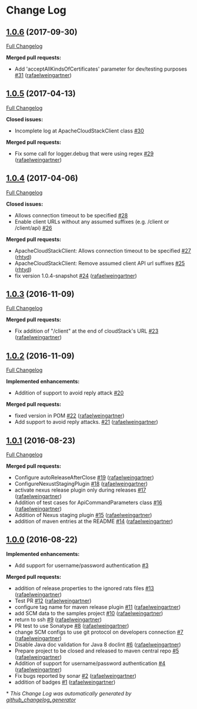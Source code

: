 # Change Log

## [1.0.6](https://github.com/Autonomiccs/apache-cloudstack-java-client/tree/1.0.6) (2017-09-30)
[Full Changelog](https://github.com/Autonomiccs/apache-cloudstack-java-client/compare/1.0.5...1.0.6)

**Merged pull requests:**

- Add 'acceptAllKindsOfCertificates' parameter for dev/testing purposes [\#31](https://github.com/Autonomiccs/apache-cloudstack-java-client/pull/31) ([rafaelweingartner](https://github.com/rafaelweingartner))

## [1.0.5](https://github.com/Autonomiccs/apache-cloudstack-java-client/tree/1.0.5) (2017-04-13)
[Full Changelog](https://github.com/Autonomiccs/apache-cloudstack-java-client/compare/1.0.4...1.0.5)

**Closed issues:**

- Incomplete log at ApacheCloudStackClient class [\#30](https://github.com/Autonomiccs/apache-cloudstack-java-client/issues/30)

**Merged pull requests:**

- Fix some call for logger.debug that were using regex  [\#29](https://github.com/Autonomiccs/apache-cloudstack-java-client/pull/29) ([rafaelweingartner](https://github.com/rafaelweingartner))

## [1.0.4](https://github.com/Autonomiccs/apache-cloudstack-java-client/tree/1.0.4) (2017-04-06)
[Full Changelog](https://github.com/Autonomiccs/apache-cloudstack-java-client/compare/1.0.3...1.0.4)

**Closed issues:**

- Allows connection timeout to be specified [\#28](https://github.com/Autonomiccs/apache-cloudstack-java-client/issues/28)
- Enable client URLs without any assumed suffixes \(e.g. /client or /client/api\) [\#26](https://github.com/Autonomiccs/apache-cloudstack-java-client/issues/26)

**Merged pull requests:**

- ApacheCloudStackClient: Allows connection timeout to be specified [\#27](https://github.com/Autonomiccs/apache-cloudstack-java-client/pull/27) ([rhtyd](https://github.com/rhtyd))
- ApacheCloudStackClient: Remove assumed client API url suffixes [\#25](https://github.com/Autonomiccs/apache-cloudstack-java-client/pull/25) ([rhtyd](https://github.com/rhtyd))
- fix version 1.0.4-snapshot [\#24](https://github.com/Autonomiccs/apache-cloudstack-java-client/pull/24) ([rafaelweingartner](https://github.com/rafaelweingartner))

## [1.0.3](https://github.com/Autonomiccs/apache-cloudstack-java-client/tree/1.0.3) (2016-11-09)
[Full Changelog](https://github.com/Autonomiccs/apache-cloudstack-java-client/compare/1.0.2...1.0.3)

**Merged pull requests:**

- Fix addition of "/client" at the end of cloudStack's URL [\#23](https://github.com/Autonomiccs/apache-cloudstack-java-client/pull/23) ([rafaelweingartner](https://github.com/rafaelweingartner))

## [1.0.2](https://github.com/Autonomiccs/apache-cloudstack-java-client/tree/1.0.2) (2016-11-09)
[Full Changelog](https://github.com/Autonomiccs/apache-cloudstack-java-client/compare/1.0.1...1.0.2)

**Implemented enhancements:**

- Addition of support to avoid reply attack [\#20](https://github.com/Autonomiccs/apache-cloudstack-java-client/issues/20)

**Merged pull requests:**

- fixed version in POM [\#22](https://github.com/Autonomiccs/apache-cloudstack-java-client/pull/22) ([rafaelweingartner](https://github.com/rafaelweingartner))
- Add support to avoid reply attacks. [\#21](https://github.com/Autonomiccs/apache-cloudstack-java-client/pull/21) ([rafaelweingartner](https://github.com/rafaelweingartner))

## [1.0.1](https://github.com/Autonomiccs/apache-cloudstack-java-client/tree/1.0.1) (2016-08-23)
[Full Changelog](https://github.com/Autonomiccs/apache-cloudstack-java-client/compare/1.0.0...1.0.1)

**Merged pull requests:**

- Configure autoReleaseAfterClose [\#19](https://github.com/Autonomiccs/apache-cloudstack-java-client/pull/19) ([rafaelweingartner](https://github.com/rafaelweingartner))
- ConfigureNexustStagingPlugin [\#18](https://github.com/Autonomiccs/apache-cloudstack-java-client/pull/18) ([rafaelweingartner](https://github.com/rafaelweingartner))
- activate nexus release plugin only during releases [\#17](https://github.com/Autonomiccs/apache-cloudstack-java-client/pull/17) ([rafaelweingartner](https://github.com/rafaelweingartner))
- Addition of test cases for ApiCommandParameters class [\#16](https://github.com/Autonomiccs/apache-cloudstack-java-client/pull/16) ([rafaelweingartner](https://github.com/rafaelweingartner))
- Addition of Nexus staging plugin [\#15](https://github.com/Autonomiccs/apache-cloudstack-java-client/pull/15) ([rafaelweingartner](https://github.com/rafaelweingartner))
- addition of maven entries at the README [\#14](https://github.com/Autonomiccs/apache-cloudstack-java-client/pull/14) ([rafaelweingartner](https://github.com/rafaelweingartner))

## [1.0.0](https://github.com/Autonomiccs/apache-cloudstack-java-client/tree/1.0.0) (2016-08-22)
**Implemented enhancements:**

- Add support for username/password authentication [\#3](https://github.com/Autonomiccs/apache-cloudstack-java-client/issues/3)

**Merged pull requests:**

- addition of release.properties to the ignored rats files [\#13](https://github.com/Autonomiccs/apache-cloudstack-java-client/pull/13) ([rafaelweingartner](https://github.com/rafaelweingartner))
- Test PR [\#12](https://github.com/Autonomiccs/apache-cloudstack-java-client/pull/12) ([rafaelweingartner](https://github.com/rafaelweingartner))
- configure tag name for maven release plugin [\#11](https://github.com/Autonomiccs/apache-cloudstack-java-client/pull/11) ([rafaelweingartner](https://github.com/rafaelweingartner))
- add SCM data to the samples project [\#10](https://github.com/Autonomiccs/apache-cloudstack-java-client/pull/10) ([rafaelweingartner](https://github.com/rafaelweingartner))
- return to ssh [\#9](https://github.com/Autonomiccs/apache-cloudstack-java-client/pull/9) ([rafaelweingartner](https://github.com/rafaelweingartner))
- PR test to use Sonatype [\#8](https://github.com/Autonomiccs/apache-cloudstack-java-client/pull/8) ([rafaelweingartner](https://github.com/rafaelweingartner))
- change SCM configs to use git protocol on developers connection [\#7](https://github.com/Autonomiccs/apache-cloudstack-java-client/pull/7) ([rafaelweingartner](https://github.com/rafaelweingartner))
- Disable Java doc validation for Java 8 doclint [\#6](https://github.com/Autonomiccs/apache-cloudstack-java-client/pull/6) ([rafaelweingartner](https://github.com/rafaelweingartner))
- Prepare project to be closed and released to maven central repo [\#5](https://github.com/Autonomiccs/apache-cloudstack-java-client/pull/5) ([rafaelweingartner](https://github.com/rafaelweingartner))
- Addition of support for username/password authentication [\#4](https://github.com/Autonomiccs/apache-cloudstack-java-client/pull/4) ([rafaelweingartner](https://github.com/rafaelweingartner))
- Fix bugs reported by sonar [\#2](https://github.com/Autonomiccs/apache-cloudstack-java-client/pull/2) ([rafaelweingartner](https://github.com/rafaelweingartner))
- addition of badges [\#1](https://github.com/Autonomiccs/apache-cloudstack-java-client/pull/1) ([rafaelweingartner](https://github.com/rafaelweingartner))



\* *This Change Log was automatically generated by [github_changelog_generator](https://github.com/skywinder/Github-Changelog-Generator)*